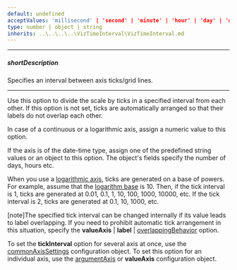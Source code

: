 ```yaml
---
default: undefined
acceptValues: 'millisecond' | 'second' | 'minute' | 'hour' | 'day' | 'week' | 'month' | 'quarter' | 'year'
type: number | object | string
inherits: ..\..\..\..\VizTimeInterval\VizTimeInterval.md
---
```

---
##### shortDescription
Specifies an interval between axis ticks/grid lines.

---
Use this option to divide the scale by ticks in a specified interval from each other. If this option is not set, ticks are automatically arranged so that their labels do not overlap each other.

In case of a continuous or a logarithmic axis, assign a numeric value to this option.

If the axis is of the date-time type, assign one of the predefined string values or an object to this option. The object's fields specify the number of days, hours etc.

When you use a [logarithmic axis](/api-reference/20%20Data%20Visualization%20Widgets/17%20dxPolarChart/1%20Configuration/valueAxis/type.md '/Documentation/ApiReference/Data_Visualization_Widgets/dxPolarChart/Configuration/valueAxis/#type'), ticks are generated on a base of powers. For example, assume that the [logarithm base](/api-reference/20%20Data%20Visualization%20Widgets/17%20dxPolarChart/1%20Configuration/valueAxis/logarithmBase.md '/Documentation/ApiReference/Data_Visualization_Widgets/dxPolarChart/Configuration/valueAxis/#logarithmBase') is 10. Then, if the tick interval is 1, ticks are generated at 0.01, 0.1, 1, 10, 100, 1000, 10000, etc. If the tick interval is 2, ticks are generated at 0.1, 10, 1000, etc.

[note]The specified tick interval can be changed internally if its value leads to label overlapping. If you need to prohibit automatic tick arrangement in this situation, specify the **valueAxis** | **label** | [overlappingBehavior](/api-reference/20%20Data%20Visualization%20Widgets/17%20dxPolarChart/1%20Configuration/commonAxisSettings/label/overlappingBehavior.md '/Documentation/ApiReference/Data_Visualization_Widgets/dxPolarChart/Configuration/valueAxis/label/#overlappingBehavior') option.

To set the **tickInterval** option for several axis at once, use the [commonAxisSettings](/api-reference/20%20Data%20Visualization%20Widgets/17%20dxPolarChart/1%20Configuration/commonAxisSettings '/Documentation/ApiReference/Data_Visualization_Widgets/dxPolarChart/Configuration/commonAxisSettings/') configuration object. To set this option for an individual axis, use the [argumentAxis](/api-reference/20%20Data%20Visualization%20Widgets/17%20dxPolarChart/1%20Configuration/argumentAxis '/Documentation/ApiReference/Data_Visualization_Widgets/dxPolarChart/Configuration/argumentAxis/') or **valueAxis** configuration object.